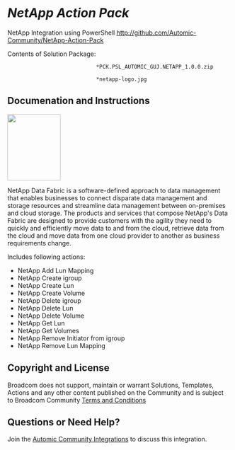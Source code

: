 *NetApp Action Pack*
=============


NetApp Integration using PowerShell
http://github.com/Automic-Community/NetApp-Action-Pack

<!-- List of attached files -->
Contents of Solution Package:

						
								*PCK.PSL_AUTOMIC_GUJ.NETAPP_1.0.0.zip
								
								*netapp-logo.jpg
								
						


Documenation and Instructions
---

<p class="qtext_para"><img src="https://448bb31d92917ba3390f-4a8f48d20b0d8c78b979208d38d37653.ssl.cf1.rackcdn.com/778/screenshots/netapp-logo.jpg" alt="" width="120" height="150" /></p>
<p class="qtext_para">NetApp Data Fabric is a software-defined approach to data management that enables businesses to connect disparate data management and storage resources and streamline data management between on-premises and cloud storage. The products and services that compose NetApp's Data Fabric are designed to provide customers with the agility they need to quickly and efficiently move data to and from the cloud, retrieve data from the cloud and move data from one cloud provider to another as business requirements change.</p>
<p class="qtext_para">Includes following actions:</p>
<ul>
<li>NetApp Add Lun Mapping</li>
<li>NetApp Create igroup</li>
<li>NetApp Create Lun</li>
<li>NetApp Create Volume</li>
<li>NetApp Delete igroup</li>
<li>NetApp Delete Lun</li>
<li>NetApp Delete Volume</li>
<li>NetApp Get Lun</li>
<li>NetApp Get Volumes</li>
<li>NetApp Remove Initiator from igroup</li>
<li>NetApp Remove Lun Mapping</li>
</ul>

Copyright and License
---

Broadcom does not support, maintain or warrant Solutions, Templates, Actions and any other content published on the Community and is subject to Broadcom Community [Terms and Conditions](https://community.broadcom.com/termsandconditions)


Questions or Need Help? 
---
Join the [Automic Community Integrations](https://community.broadcom.com/communities/community-home?CommunityKey=83e49dd4-b93e-464a-a343-2bb1e51c13ec) to discuss this integration.

